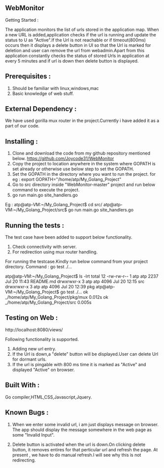
WebMonitor
-------------------------------------------------------------------------------

Getting Started :

The application monitors the list of urls stored in the application map.
When a new URL is added,application checks if the url is running and update
the status to U as "Active".If the Url is not reachable or if timeout(800ms) 
occurs then it displays a delete button in UI so that the Url is marked for 
deletion and user can remove the url from webadmin.Apart from this application 
constantly checks the status of stored Urls in application at every 5 minutes
and if url is down then delete button is displayed.

Prerequisites :
------------------------------------------------------------------------------
1) Should be familiar with linux,windows,mac
2) Basic knowledge of web stuff.

External Dependency :
------------------------------------------------------------------------------
We have used gorilla mux router in the project.Currently i have added it as a
part of our code.

Installing : 
-------------------------------------------------------------------------------
1) Clone and download the code from my github repository mentioned below.
https://github.com/Joycode31/WebMonitor
2) Copy the project to location anywhere in the system where GOPATH is set
already or otherwise use below step to set the GOPATH.
3) Set the GOPATH in the directory where you want to run the project.
	for eg : export GOPATH="/home/atp/My_Golang_Project"
4) Go to src directory inside "WebMonitor-master" project and run below command
to execute the project.
5) go run main.go site_handlers.go

Eg : 
atp@atp-VM:~/My_Golang_Project$ cd src/
atp@atp-VM:~/My_Golang_Project/src$ go run main.go site_handlers.go



Running the tests :
--------------------------------------------------------------------------------

The test case have been added to support below functionality.
1) Check connectivity with server.
2) For redirection using mux router handling.

For running the testcase.Kindly run below command from your project directory.
Command : go test ./...

atp@atp-VM:~/My_Golang_Project$ ls -lrt
total 12
-rw-rw-r-- 1 atp atp 2237 Jul 20 11:43 README.md
drwxrwxr-x 3 atp atp 4096 Jul 20 12:15 src
drwxrwxr-x 3 atp atp 4096 Jul 20 12:39 pkg
atp@atp-VM:~/My_Golang_Project$ go test ./...
ok      _/home/atp/My_Golang_Project/pkg/mux    0.012s
ok      _/home/atp/My_Golang_Project/src        0.005s


Testing on Web :
------------------------------------------------------------------------------
http://localhost:8080/views/

Following functionality is supported.
1) Adding new url entry.
2) If the Url is down,a "delete" button will be displayed.User can delete Url 
for dormant urls.
3) If the url is pingable with 800 ms time it is marked as "Active" and displayed
"Active" on browser.

Built With :
-------------------------------------------------------------------------------
Go compiler,HTML,CSS,Javascript,Jquery.


Known Bugs :
---------------------------------------------------------------------------------

1) When we enter some invalid url, i am just displays message on browser.
The app should display the message somewhere in the web page as some "Invalid Input".

2) Delete button is activated when the url is down.On clicking delete button, 
it removes entires for that perticular url and refresh the page.
At present , we have to do manual refresh.I will see why this is not redirecting.

